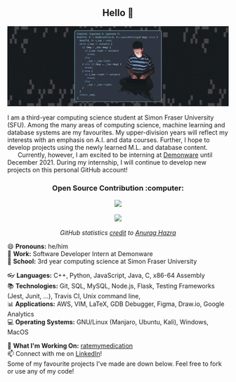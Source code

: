 <h2 align ="center"> Hello 👋 </h2>
 

[![Image](https://github.com/Alex0Blackwell/Alex0Blackwell/blob/master/.pictures/card.png)](https://github.com/Alex0Blackwell "Follow me :)")

I am a third-year computing science student at Simon Fraser University (SFU). Among the many areas of computing science, machine learning and database systems are my favourites. My upper-division years will reflect my interests with an emphasis on A.I. and data courses. Further, I hope to develop projects using the newly learned M.L. and database content.  
&nbsp;&nbsp;&nbsp;&nbsp;&nbsp;&nbsp;Currently, however, I am excited to be interning at [Demonware](https://www.demonware.net/) until December 2021. During my internship, I will continue to develop new projects on this personal GitHub account!

<h3 align ="center"> Open Source Contribution :computer: </h3>
<p align="center">
  <img src="https://badges.frapsoft.com/os/v1/open-source.png?v=103">
 </p>

<p align="center">
  <a href="https://github.com/Alex0Blackwell">
    <img src="https://github-readme-stats.vercel.app/api?username=Alex0Blackwell&hide=contribs&show_icons=true&include_all_commits=true&count_private=true&theme=nord"/>
  </a>
</p>

<p align="center">
 <i>GitHub statistics <a href="https://github.com/anuraghazra/github-readme-stats">credit</a> to <a href="https://github.com/anuraghazra">Anurag Hazra</a></i>
</p>


:smile: **Pronouns:** he/him  
:office: **Work:** Software Developer Intern at Demonware  
:school: **School:** 3rd year computing science at Simon Fraser University  

:eyeglasses: **Languages:** C++, Python, JavaScript, Java, C, x86-64 Assembly  
:books: **Technologies:** Git, SQL, MySQL, Node.js, Flask, Testing Frameworks (Jest, Junit, ...), Travis CI, Unix command line,  
:bar_chart: **Applications:** AWS, VIM, LaTeX, GDB Debugger, Figma, Draw.io, Google Analytics  
:computer: **Operating Systems:** GNU/Linux (Manjaro, Ubuntu, Kali), Windows, MacOS  

:memo: **What I'm Working On:** [ratemymedication](https://ratemymedication.herokuapp.com/)  
:mailbox: Connect with me on [LinkedIn](https://www.linkedin.com/in/alex-blackwell/)!  
Some of my favourite projects I've made are down below. Feel free to fork or use any of my code! 
